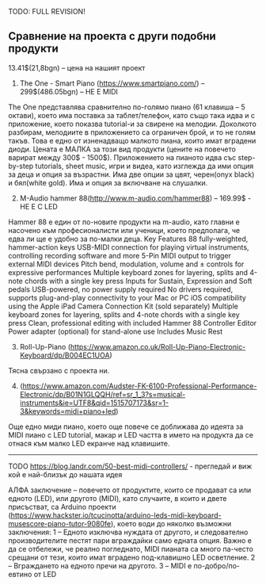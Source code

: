 TODO: FULL REVISION!

## Сравнение на проекта с други подобни продукти
13.41$(21,8bgn) – цена на нашият проект
1. The One - Smart Piano (https://www.smartpiano.com/) – 299$(486.05bgn) – НЕ Е MIDI

  The One представлява сравнително по-голямо пиано (61 клавиша – 5 октави), което има поставка за таблет/телефон, като също  така идва и с приложение, което показва tutorial-и за свирене на мелодии. Доколкото разбирам, мелодиите в приложението са ограничен брой, и то не голям такъв. Това е едно от изненадващо малкото пиана, които имат вградени диоди. Цената е МАЛКА за този вид продукти (цените на повечето варират между 300$ - 1500$). Приложението на пианото идва със step-by-step tutorials, sheet music, игри и видеа, като изглежда да ими опция за деца и опция за възрастни. Има две опции за цвят, черен(onyx black) и бял(white gold). Има и опция за включване на слушалки.

2. M-Audio hammer 88(http://www.m-audio.com/hammer88) – 169.99$ - НЕ Е С LED

  Hammer 88 е един от по-новите продукти на m-audio, като главни е насочено към професионалисти или ученици, което предполага, че едва ли ще е удобно за по-малки деца. 
Key Features
88 fully-weighted, hammer-action keys
USB-MIDI connection for playing virtual instruments, controlling recording software and more
5-Pin MIDI output to trigger external MIDI devices
Pitch bend, modulation, volume and ± controls for expressive performances
Multiple keyboard zones for layering, splits and 4-note chords with a single key press
Inputs for Sustain, Expression and Soft pedals
USB-powered, no power supply required
No drivers required, supports plug-and-play connectivity to your Mac or PC
iOS compatibility using the Apple iPad Camera Connection Kit (sold separately)
Multiple keyboard zones for layering, splits and 4-note chords with a single key press
Clean, professional editing with included Hammer 88 Controller Editor
Power adapter (optional) for stand-alone use
Includes Music Rest

3. Roll-Up-Piano (https://www.amazon.co.uk/Roll-Up-Piano-Electronic-Keyboard/dp/B004EC1UOA) 

  Тясна свързано с проекта ни.

4. (https://www.amazon.com/Audster-FK-6100-Professional-Performance-Electronic/dp/B01N1GLQQH/ref=sr_1_3?s=musical-instruments&ie=UTF8&qid=1515707173&sr=1-3&keywords=midi+piano+led) 

  Още едно миди пиано, което още повече се доближава до идеята за MIDI пиано с LED tutorial, макар и LED частта в името на продукта да се отнася към малко LED екранче над клавишите.

-------

TODO https://blog.landr.com/50-best-midi-controllers/ - прегледай и виж кой е най-близък до нашата идея

  АЛФА заключение – повечето от продуктите, които се продават са или едното (LED), или другото (MIDI), като случаите, в които и двете присъстват, са Arduino проекти (https://www.hackster.io/tcucinotta/arduino-leds-midi-keyboard-musescore-piano-tutor-9080fe), което води до няколко възможни заключения:
	1 – Едното изключва нуждата от другото, и следователно производителите пестят пари вграждайки само едната опция. Важно е да се отбележи, че реално погледнато, MIDI пианата са много па-често срещани от тези, които имат вградено под-клавишно LED осветление.
	2 – Вграждането на едното пречи на другото.
	3 – MIDI е по-добро/по-евтино от LED
